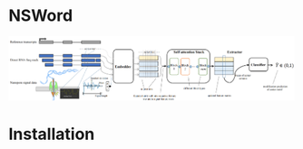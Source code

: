 # NSWord
![Image text](https://github.com/faded53222/NSWord/blob/main/figures/whole_structure.png)
# Installation

